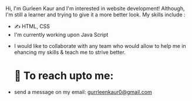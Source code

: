 Hi, I'm Gurleen Kaur and I'm interested in website development! Although, I'm still a learner and trying to give it a more better look.
My skills include :
- ✍️ HTML, CSS
- I'm currently working upon Java Script
* I would like to collaborate with any team who would allow to help me in ehancing my skills & teach me to strive better.
  # 📧 To reach upto me:
- send a message on my email: gurrleenkaur0@gmail.com

<!---
gurleen2003/gurleen2003 is a ✨ special ✨ repository because its `README.md` (this file) appears on your GitHub profile.
You can click the Preview link to take a look at your changes.
--->
